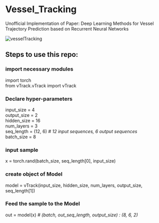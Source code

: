 # Vessel_Tracking

Unofficial Implementation of Paper: Deep Learning Methods for Vessel Trajectory
Prediction based on Recurrent Neural Networks

![vesselTracking](https://github.com/user-attachments/assets/8dd6ef95-6084-4a32-8e5a-27651a37f904)

## Steps to use this repo:

### import necessary modules
import torch \
from vTrack.vTrack import vTrack

### Declare hyper-parameters
input_size = 4 \
output_size = 2 \
hidden_size = 16 \
num_layers = 3 \
seq_length = (12, 6) _# 12 input sequences, 6 output sequences_ \
batch_size = 8

### input sample 
x = torch.rand(batch_size, seq_length[0], input_size)

### create object of Model
model = vTrack(input_size, hidden_size, num_layers, output_size, seq_length[1])

### Feed the sample to the Model
out = model(x) _# (batch, out_seq_length, output_size) : (8, 6, 2)_
